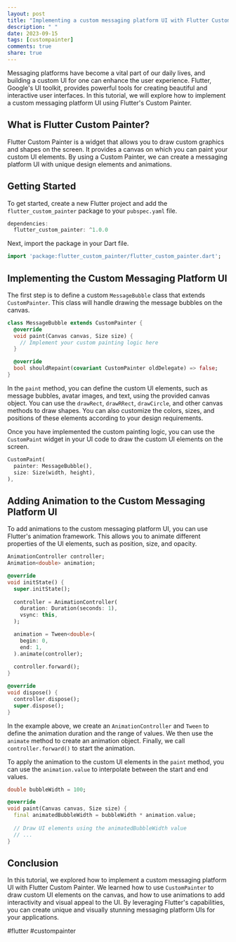 ```yaml
---
layout: post
title: "Implementing a custom messaging platform UI with Flutter Custom Painter"
description: " "
date: 2023-09-15
tags: [custompainter]
comments: true
share: true
---
```


Messaging platforms have become a vital part of our daily lives, and building a custom UI for one can enhance the user experience. Flutter, Google's UI toolkit, provides powerful tools for creating beautiful and interactive user interfaces. In this tutorial, we will explore how to implement a custom messaging platform UI using Flutter's Custom Painter.

## What is Flutter Custom Painter?

Flutter Custom Painter is a widget that allows you to draw custom graphics and shapes on the screen. It provides a canvas on which you can paint your custom UI elements. By using a Custom Painter, we can create a messaging platform UI with unique design elements and animations.

## Getting Started

To get started, create a new Flutter project and add the `flutter_custom_painter` package to your `pubspec.yaml` file.

```dart
dependencies:
  flutter_custom_painter: ^1.0.0
```

Next, import the package in your Dart file.

```dart
import 'package:flutter_custom_painter/flutter_custom_painter.dart';
```

## Implementing the Custom Messaging Platform UI

The first step is to define a custom `MessageBubble` class that extends `CustomPainter`. This class will handle drawing the message bubbles on the canvas.

```dart
class MessageBubble extends CustomPainter {
  @override
  void paint(Canvas canvas, Size size) {
    // Implement your custom painting logic here
  }

  @override
  bool shouldRepaint(covariant CustomPainter oldDelegate) => false;
}
```

In the `paint` method, you can define the custom UI elements, such as message bubbles, avatar images, and text, using the provided canvas object. You can use the `drawRect`, `drawRRect`, `drawCircle`, and other canvas methods to draw shapes. You can also customize the colors, sizes, and positions of these elements according to your design requirements.

Once you have implemented the custom painting logic, you can use the `CustomPaint` widget in your UI code to draw the custom UI elements on the screen.

```dart
CustomPaint(
  painter: MessageBubble(),
  size: Size(width, height),
),
```

## Adding Animation to the Custom Messaging Platform UI

To add animations to the custom messaging platform UI, you can use Flutter's animation framework. This allows you to animate different properties of the UI elements, such as position, size, and opacity.

```dart
AnimationController controller;
Animation<double> animation;

@override
void initState() {
  super.initState();
  
  controller = AnimationController(
    duration: Duration(seconds: 1),
    vsync: this,
  );

  animation = Tween<double>(
    begin: 0,
    end: 1,
  ).animate(controller);
  
  controller.forward();
}

@override
void dispose() {
  controller.dispose();
  super.dispose();
}

```

In the example above, we create an `AnimationController` and `Tween` to define the animation duration and the range of values. We then use the `animate` method to create an animation object. Finally, we call `controller.forward()` to start the animation.

To apply the animation to the custom UI elements in the `paint` method, you can use the `animation.value` to interpolate between the start and end values.

```dart
double bubbleWidth = 100;

@override
void paint(Canvas canvas, Size size) {
  final animatedBubbleWidth = bubbleWidth * animation.value;
  
  // Draw UI elements using the animatedBubbleWidth value
  // ...
}
```

## Conclusion

In this tutorial, we explored how to implement a custom messaging platform UI with Flutter Custom Painter. We learned how to use `CustomPainter` to draw custom UI elements on the canvas, and how to use animations to add interactivity and visual appeal to the UI. By leveraging Flutter's capabilities, you can create unique and visually stunning messaging platform UIs for your applications.

#flutter #custompainter